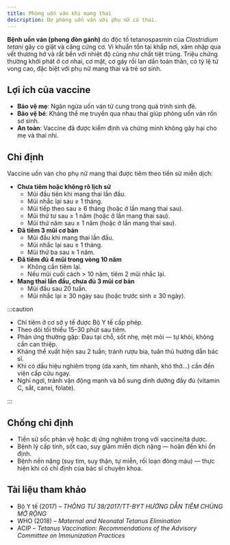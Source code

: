 ```yaml
---
title: Phòng uốn ván khi mang thai
description: Dự phòng uốn ván với phụ nữ có thai.
---
```


**Bệnh uốn ván (phong đòn gánh)** do độc tố tetanospasmin của _Clostridium tetani_ gây co giật và căng cứng cơ. Vi khuẩn tồn tại khắp nơi, xâm nhập qua vết thương hở và rất bền với nhiệt độ cũng như chất tiệt trùng. Triệu chứng thường khởi phát ở cơ nhai, cơ mặt, cơ gáy rồi lan dần toàn thân, có tỷ lệ tử vong cao, đặc biệt với phụ nữ mang thai và trẻ sơ sinh.

## Lợi ích của vaccine

- **Bảo vệ mẹ**: Ngăn ngừa uốn ván tử cung trong quá trình sinh đẻ.
- **Bảo vệ bé**: Kháng thể mẹ truyền qua nhau thai giúp phòng uốn ván rốn sơ sinh.
- **An toàn**: Vaccine đã được kiểm định và chứng minh không gây hại cho mẹ và thai nhi.

## Chỉ định

Vaccine uốn ván cho phụ nữ mang thai được tiêm theo tiền sử miễn dịch:

- **Chưa tiêm hoặc không rõ lịch sử**
  - Mũi đầu tiên khi mang thai lần đầu.
  - Mũi nhắc lại sau ≥ 1 tháng.
  - Mũi tiếp theo sau ≥ 6 tháng (hoặc ở lần mang thai sau).
  - Mũi thứ tư sau ≥ 1 năm (hoặc ở lần mang thai sau).
  - Mũi thứ năm sau ≥ 1 năm (hoặc ở lần mang thai sau).
- **Đã tiêm 3 mũi cơ bản**
  - Mũi đầu khi mang thai lần đầu.
  - Mũi nhắc lại sau ≥ 1 tháng.
  - Mũi thứ ba sau ≥ 1 năm.
- **Đã tiêm đủ 4 mũi trong vòng 10 năm**
  - Không cần tiêm lại.
  - Nếu mũi cuối cách > 10 năm, tiêm 2 mũi nhắc lại.
- **Mang thai lần đầu, chưa đủ 3 mũi cơ bản**
  - Mũi đầu sau 20 tuần.
  - Mũi nhắc lại ≥ 30 ngày sau (hoặc trước sinh ≥ 30 ngày).

:::caution

- Chỉ tiêm ở cơ sở y tế được Bộ Y tế cấp phép.
- Theo dõi tối thiểu 15–30 phút sau tiêm.
- Phản ứng thường gặp: Đau tại chỗ, sốt nhẹ, mệt mỏi — tự khỏi, không cần can thiệp.
- Kháng thể xuất hiện sau 2 tuần; tránh rượu bia, tuân thủ hướng dẫn bác sĩ.
- Khi có dấu hiệu nghiêm trọng (da xanh, tim nhanh, khó thở...) cần đến viện cấp cứu ngay.
- Nghỉ ngơi, tránh vận động mạnh và bổ sung dinh dưỡng đầy đủ (vitamin C, sắt, canxi, folate).

:::

## Chống chỉ định

- Tiền sử sốc phản vệ hoặc dị ứng nghiêm trọng với vaccine/tá dược.
- Bệnh lý cấp tính, sốt cao, suy giảm miễn dịch nặng — hoãn đến khi ổn định.
- Bệnh nền nặng (suy tim, suy thận, tự miễn, rối loạn đông máu) — thực hiện khi có chỉ định của bác sĩ chuyên khoa.

## Tài liệu tham khảo

- Bộ Y tế (2017) – _THÔNG TƯ 38/2017/TT-BYT HƯỚNG DẪN TIÊM CHỦNG MỞ RỘNG_
- WHO (2018) – _Maternal and Neonatal Tetanus Elimination_
- ACIP – _Tetanus Vaccination: Recommendations of the Advisory Committee on Immunization Practices_
